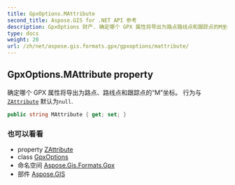 ```yaml
---
title: GpxOptions.MAttribute
second_title: Aspose.GIS for .NET API 参考
description: GpxOptions 财产. 确定哪个 GPX 属性将导出为路点路线点和跟踪点的M坐标 行为与ZAttribute 默认为null.
type: docs
weight: 20
url: /zh/net/aspose.gis.formats.gpx/gpxoptions/mattribute/
---
```

## GpxOptions.MAttribute property

确定哪个 GPX 属性将导出为路点、路线点和跟踪点的“M”坐标。 行为与[`ZAttribute`](../zattribute/) 默认为`null`.

```csharp
public string MAttribute { get; set; }
```

### 也可以看看

* property [ZAttribute](../zattribute/)
* class [GpxOptions](../)
* 命名空间 [Aspose.Gis.Formats.Gpx](../../gpxoptions/)
* 部件 [Aspose.GIS](../../../)


